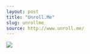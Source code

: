 ```yaml
---
layout: post
title: "Unroll.Me"
slug: unrollme
source: http://www.unroll.me/
---
```


<img src="{{ site.url }}/assets/img/screenshots/unrollme.jpg">
